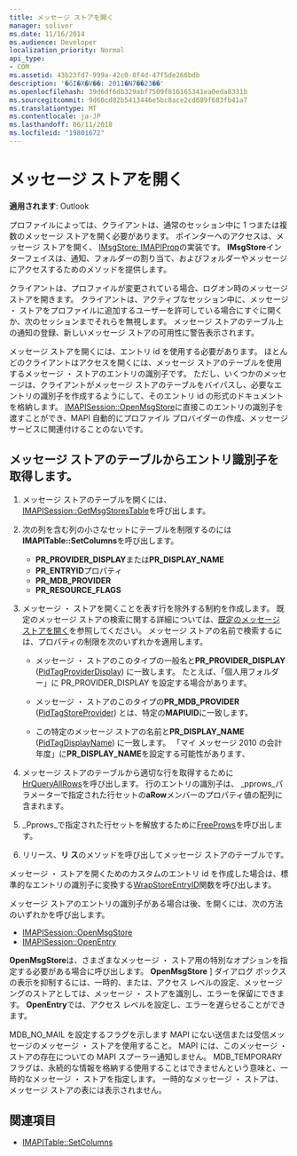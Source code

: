 ```yaml
---
title: メッセージ ストアを開く
manager: soliver
ms.date: 11/16/2014
ms.audience: Developer
localization_priority: Normal
api_type:
- COM
ms.assetid: 43b23fd7-999a-42c0-8f4d-47f5de266bdb
description: '�ŏI�X�V��: 2011�N7��23��'
ms.openlocfilehash: 39d6df6db329abf7509f816165341ea0eda8331b
ms.sourcegitcommit: 9d60cd82b5413446e5bc8ace2cd689f683fb41a7
ms.translationtype: MT
ms.contentlocale: ja-JP
ms.lasthandoff: 06/11/2018
ms.locfileid: "19801672"
---
```

# <a name="opening-a-message-store"></a>メッセージ ストアを開く

**適用されます**: Outlook 
  
プロファイルによっては、クライアントは、通常のセッション中に 1 つまたは複数のメッセージ ストアを開く必要があります。 ポインターへのアクセスは、メッセージ ストアを開く、 [IMsgStore: IMAPIProp](imsgstoreimapiprop.md)の実装です。 **IMsgStore**インターフェイスは、通知、フォルダーの割り当て、およびフォルダーやメッセージにアクセスするためのメソッドを提供します。 
  
クライアントは、プロファイルが変更されている場合、ログオン時のメッセージ ストアを開きます。 クライアントは、アクティブなセッション中に、メッセージ ・ ストアをプロファイルに追加するユーザーを許可している場合にすぐに開くか、次のセッションまでそれらを無視します。 メッセージ ストアのテーブル上の通知の登録、新しいメッセージ ストアの可用性に警告表示されます。
  
メッセージ ストアを開くには、エントリ id を使用する必要があります。 ほとんどのクライアントはアクセスを開くには、メッセージ ストアのテーブルを使用するメッセージ ・ ストアのエントリの識別子です。 ただし、いくつかのメッセージは、クライアントがメッセージ ストアのテーブルをバイパスし、必要なエントリの識別子を作成するようにして、そのエントリ id の形式のドキュメントを格納します。 [IMAPISession::OpenMsgStore](imapisession-openmsgstore.md)に直接このエントリの識別子を渡すことができ、MAPI 自動的にプロファイル プロバイダーの作成、メッセージ サービスに関連付けることのないです。 
  
## <a name="retrieve-an-entry-identifier-from-the-message-store-table"></a>メッセージ ストアのテーブルからエントリ識別子を取得します。
  
1. メッセージ ストアのテーブルを開くには、 [IMAPISession::GetMsgStoresTable](imapisession-getmsgstorestable.md)を呼び出します。 
    
2. 次の列を含む列の小さなセットにテーブルを制限するのには**IMAPITable::SetColumns**を呼び出します。 
    
   - **PR_PROVIDER_DISPLAY**または**PR_DISPLAY_NAME**
   - **PR_ENTRYID**プロパティ 
   - **PR_MDB_PROVIDER**
   - **PR_RESOURCE_FLAGS**
    
3. メッセージ ・ ストアを開くことを表す行を除外する制約を作成します。 既定のメッセージ ストアの検索に関する詳細については、[既定のメッセージ ストアを開く](opening-the-default-message-store.md)を参照してください。 メッセージ ストアの名前で検索するには、プロパティの制限を次のいずれかを適用します。
    
   - メッセージ ・ ストアのこのタイプの一般名と**PR_PROVIDER_DISPLAY** ([PidTagProviderDisplay](pidtagproviderdisplay-canonical-property.md)) に一致します。 たとえば、「個人用フォルダー」に PR_PROVIDER_DISPLAY を設定する場合があります。
    
   - メッセージ ・ ストアのこのタイプの**PR_MDB_PROVIDER** ([PidTagStoreProvider](pidtagstoreprovider-canonical-property.md)) とは、特定の**MAPIUID**に一致します。 
    
   - この特定のメッセージ ストアの名前と**PR_DISPLAY_NAME** ([PidTagDisplayName](pidtagdisplayname-canonical-property.md)) に一致します。 「マイ メッセージ 2010 の会計年度」に**PR_DISPLAY_NAME**を設定する可能性があります、 
    
4. メッセージ ストアのテーブルから適切な行を取得するために[HrQueryAllRows](hrqueryallrows.md)を呼び出します。 行のエントリの識別子は、 _pprows_パラメーターで指定された行セットの**aRow**メンバーのプロパティ値の配列に含まれます。 
    
5. _Pprows_で指定された行セットを解放するために[FreeProws](freeprows.md)を呼び出します。
    
6. リリース、**リ ス**のメソッドを呼び出してメッセージ ストアのテーブルです。 
    
メッセージ ・ ストアを開くためのカスタムのエントリ id を作成した場合は、標準的なエントリの識別子に変換する[WrapStoreEntryID](wrapstoreentryid.md)関数を呼び出します。 
  
メッセージ ストアのエントリの識別子がある場合は後、を開くには、次の方法のいずれかを呼び出します。
  
- [IMAPISession::OpenMsgStore](imapisession-openmsgstore.md)
- [IMAPISession::OpenEntry](imapisession-openentry.md)
    
**OpenMsgStore**は、さまざまなメッセージ ・ ストア用の特別なオプションを指定する必要がある場合に呼び出します。 **OpenMsgStore** ] ダイアログ ボックスの表示を抑制するには、一時的、または、アクセス レベルの設定、メッセージングのストアとしては、メッセージ ・ ストアを識別し、エラーを保留にできます。 **OpenEntry**では、アクセス レベルを設定し、エラーを遅らせることができます。 
  
MDB_NO_MAIL を設定するフラグを示します MAPI にない送信または受信メッセージのメッセージ ・ ストアを使用すること。 MAPI には、このメッセージ ・ ストアの存在についての MAPI スプーラー通知しません。 MDB_TEMPORARY フラグは、永続的な情報を格納する使用することはできませんという意味と、一時的なメッセージ ・ ストアを指定します。 一時的なメッセージ ・ ストアは、メッセージ ストアの表には表示されません。 
  
## <a name="see-also"></a>関連項目

- [IMAPITable::SetColumns](imapitable-setcolumns.md)

